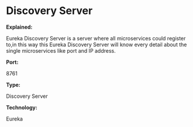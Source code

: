 # Discovery Server

**Explained:**

Eureka Discovery Server is a server where all microservices could register to,in this way this Eureka Discovery Server will know every detail about the single microservices like port and IP address.

**Port:** 

8761

**Type:**

Discovery Server

**Technology:**

Eureka
